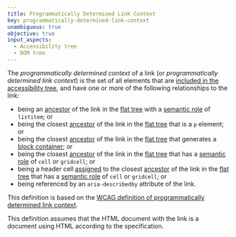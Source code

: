 ```yaml
---
title: Programmatically Determined Link Context
key: programmatically-determined-link-context
unambiguous: true
objective: true
input_aspects:
  - Accessibility tree
  - DOM tree
---
```


The _programmatically determined context_ of a link (or _programmatically determined link context_) is the set of all elements that are [included in the accessibility tree][], and have one or more of the following relationships to the link:

- being an [ancestor][] of the link in the [flat tree][] with a [semantic role][] of `listitem`; or
- being the closest [ancestor][] of the link in the [flat tree][] that is a `p` element; or
- being the closest [ancestor][] of the link in the [flat tree][] that generates a [block container][]; or
- being the closest [ancestor][] of the link in the [flat tree][] that has a [semantic role][] of `cell` or `gridcell`; or
- being a header cell [assigned][] to the closest [ancestor][] of the link in the [flat tree][] that has a [semantic role][] of `cell` or `gridcell`; or
- being referenced by an `aria-describedby` attribute of the link.

This definition is based on the [WCAG definition of programmatically determined link context](https://www.w3.org/TR/WCAG21/#dfn-programmatically-determined-link-context).

This definition assumes that the HTML document with the link is a document using HTML according to the specification.

[ancestor]: https://dom.spec.whatwg.org/#concept-tree-ancestor 'DOM, ancestor, 2021/11/29'
[assigned]: https://html.spec.whatwg.org/multipage/tables.html#algorithm-for-assigning-header-cells 'HTML, algorithm for assigning header cells, 2021/11/29'
[block container]: https://drafts.csswg.org/css-display/#block-container 'CSS Display Module Level 3, block container, 2022/01/17'
[flat tree]: https://drafts.csswg.org/css-scoping/#flat-tree 'CSS Scoping Module Level 1, flat tree, 2021/11/29'
[included in the accessibility tree]: #included-in-the-accessibility-tree 'Definition of included in the accessibility tree'
[semantic role]: #semantic-role 'Definition of semantic role'
